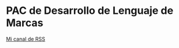 <html xmlns="http://www.w3.org/1999/xhtml">
    <head>
    </head>
    <body>
        <h1>PAC de Desarrollo de Lenguaje de Marcas</h1>
         <a href="PAC de Desarrollo_Lenguaje de Marcas.xml"> Mi canal de RSS</a>
    </body>
</html>
